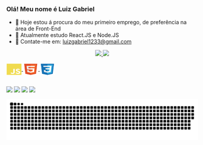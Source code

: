 ### Olá! Meu nome é Luiz Gabriel


- 🔭 Hoje estou á procura do meu primeiro emprego, de preferência na área de Front-End
- 🌱 Atualmente estudo React.JS e Node.JS
- 💬 Contate-me em: luizgabriel1233@gmail.com

<div align="center">
  <a href="https://github.com/Luizg1233">
  <img height="180em" src="https://github-readme-stats.vercel.app/api?username=Luizg1233&show_icons=true&theme=cobalt&include_all_commits=true&count_private=true"/>
  <img height="180em" src="https://github-readme-stats.vercel.app/api/top-langs/?username=Luizg1233&layout=compact&langs_count=7&theme=cobalt"/>
</div>
<div style="display: inline_block"><br>
  <img align="center" alt="Luiz-Js" height="30" width="40" src="https://raw.githubusercontent.com/devicons/devicon/master/icons/javascript/javascript-plain.svg">
  <img align="center" alt="Luiz-HTML" height="30" width="40" src="https://raw.githubusercontent.com/devicons/devicon/master/icons/html5/html5-original.svg">
  <img align="center" alt="Luiz-CSS" height="30" width="40" src="https://raw.githubusercontent.com/devicons/devicon/master/icons/css3/css3-original.svg">
</div>
  
  ##
  
<div> 
   <a href="https://contate.me/gabriel.dev1" target="_blank"><img src="https://img.shields.io/badge/WhatsApp-25D366?style=for-the-badge&logo=whatsapp&logoColor=white" target="_blank"></a>
   <a href="https://www.instagram.com/__l.gabriel__/" target="_blank"><img src="https://img.shields.io/badge/-Instagram-%23E4405F?style=for-the-badge&logo=instagram&logoColor=white" target="_blank"></a>
  <a href = "mailto:luizgabriel1233@gmail.com"><img src="https://img.shields.io/badge/-Gmail-%23333?style=for-the-badge&logo=gmail&logoColor=white" target="_blank"></a>
  <a href="https://www.linkedin.com/in/luiz-gabriel-costa-araujo-417836215/" target="_blank"><img src="https://img.shields.io/badge/-LinkedIn-%230077B5?style=for-the-badge&logo=linkedin&logoColor=white" target="_blank"></a> 
   
    
  ![Snake animation](https://github.com/Luizg1233/Luizg1233/blob/output/github-contribution-grid-snake.svg)
 
</div>
